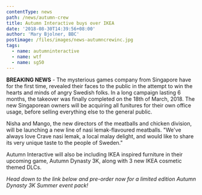 ```yaml
---
contentType: news
path: /news/autumn-crew
title: Autumn Interactive buys over IKEA
date: '2018-08-30T14:39:56+08:00'
author: 'Mary Bjolner, BBC'
postimage: /files/images/news-autumncrewinc.jpg
tags:
  - name: autumninteractive
  - name: wtf
  - name: sg50
---
```

**BREAKING NEWS** - The mysterious games company from Singapore have for the first time, revealed their faces to the public in the attempt to win the hearts and minds of angry Swedish folks. In a long campaign lasting 6 months, the takeover was finally completed on the 18th of March, 2018.  The new Singaporean owners will be acquiring all funitures for their own office usage, before selling everything else to the general public. 

Nisha and Mango, the new directors of the meatballs and chicken division, will be launching a new line of nasi lemak-flavoured meatballs. "We've always love Crave nasi lemak, a local malay delight, and would like to share its very unique taste to the people of Sweden."

Autumn Interactive will also be including IKEA inspired furniture in their upcoming game, Autumn Dynasty 3K, along with 3 new IKEA cosmetic themed DLCs.



_Head down to the link below and pre-order now for a limited edition Autumn Dynasty 3K Summer event pack!_
